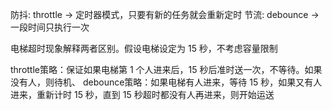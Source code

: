 防抖: throttle  -> 定时器模式，只要有新的任务就会重新定时
节流: debounce  -> 一段时间只执行一次




电梯超时现象解释两者区别。假设电梯设定为 15 秒，不考虑容量限制

throttle策略：保证如果电梯第 1 个人进来后，15 秒后准时送一次，不等待。如果没有人，则待机、
debounce策略：如果电梯有人进来，等待 15 秒，如果又有人进来，重新计时 15 秒，直到 15 秒超时都没有人再进来，则开始运送
 